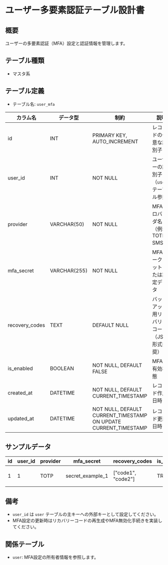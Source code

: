 # ユーザー多要素認証テーブル設計書

## 概要
ユーザーの多要素認証（MFA）設定と認証情報を管理します。

## テーブル種類
- マスタ系

## テーブル定義
- テーブル名: `user_mfa`

| カラム名       | データ型      | 制約                                      | 説明                                          |
|----------------|---------------|-------------------------------------------|-----------------------------------------------|
| id             | INT           | PRIMARY KEY, AUTO_INCREMENT               | レコードの一意な識別子                          |
| user_id        | INT           | NOT NULL                                  | ユーザーの識別子（`user` テーブル参照）         |
| provider       | VARCHAR(50)   | NOT NULL                                  | MFAプロバイダ名（例: TOTP, SMS）                |
| mfa_secret     | VARCHAR(255)  | NOT NULL                                  | MFAシークレットまたは設定データ                |
| recovery_codes | TEXT          | DEFAULT NULL                              | バックアップ用リカバリーコード（JSON形式推奨）   |
| is_enabled     | BOOLEAN       | NOT NULL, DEFAULT FALSE                   | MFAの有効状態                                  |
| created_at     | DATETIME      | NOT NULL, DEFAULT CURRENT_TIMESTAMP       | レコード作成日時                              |
| updated_at     | DATETIME      | NOT NULL, DEFAULT CURRENT_TIMESTAMP ON UPDATE CURRENT_TIMESTAMP | レコード更新日時                |

## サンプルデータ

| id | user_id | provider | mfa_secret       | recovery_codes | is_enabled | created_at           | updated_at           |
|----|---------|----------|------------------|----------------|------------|----------------------|----------------------|
| 1  | 1       | TOTP     | secret_example_1 | ["code1", "code2"] | TRUE       | 2023-10-01 00:00:00  | 2023-10-01 00:00:00  |

## 備考
- `user_id` は `user` テーブルの主キーへの外部キーとして設定してください。
- MFA設定の更新時はリカバリーコードの再生成やMFA無効化手続きを実装してください。

## 関係テーブル
- `user`: MFA設定の所有者情報を参照します。
